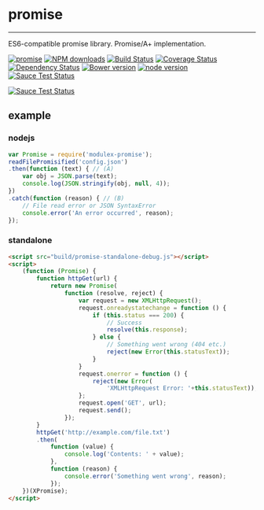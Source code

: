 # promise
---

ES6-compatible promise library. Promise/A+ implementation.

[![promise](https://nodei.co/npm/modulex-promise.png)](https://npmjs.org/package/modulex-promise)
[![NPM downloads](http://img.shields.io/npm/dm/modulex-promise.svg)](https://npmjs.org/package/modulex-promise)
[![Build Status](https://secure.travis-ci.org/modulex/promise.png?branch=master)](https://travis-ci.org/modulex/promise)
[![Coverage Status](https://img.shields.io/coveralls/modulex/promise.svg)](https://coveralls.io/r/modulex/promise?branch=master)
[![Dependency Status](https://gemnasium.com/modulex/promise.png)](https://gemnasium.com/modulex/promise)
[![Bower version](https://badge.fury.io/bo/modulex-promise.svg)](http://badge.fury.io/bo/modulex-promise)
[![node version](https://img.shields.io/badge/node.js-%3E=_0.10-green.svg?style=flat-square)](http://nodejs.org/download/)
[![Sauce Test Status](https://saucelabs.com/buildstatus/modulex-promise)](https://saucelabs.com/u/modulex-promise)

[![Sauce Test Status](https://saucelabs.com/browser-matrix/modulex-promise.svg)](https://saucelabs.com/u/modulex-promise)

## example

### nodejs
```javascript
var Promise = require('modulex-promise');
readFilePromisified('config.json')
.then(function (text) { // (A)
    var obj = JSON.parse(text);
    console.log(JSON.stringify(obj, null, 4));
})
.catch(function (reason) { // (B)
    // File read error or JSON SyntaxError
    console.error('An error occurred', reason);
});
```

### standalone
```html
<script src="build/promise-standalone-debug.js"></script>
<script>
    (function (Promise) {
        function httpGet(url) {
            return new Promise(
                function (resolve, reject) {
                    var request = new XMLHttpRequest();
                    request.onreadystatechange = function () {
                        if (this.status === 200) {
                            // Success
                            resolve(this.response);
                        } else {
                            // Something went wrong (404 etc.)
                            reject(new Error(this.statusText));
                        }
                    }
                    request.onerror = function () {
                        reject(new Error(
                            'XMLHttpRequest Error: '+this.statusText));
                    };
                    request.open('GET', url);
                    request.send();
                });
        }
        httpGet('http://example.com/file.txt')
        .then(
            function (value) {
                console.log('Contents: ' + value);
            },
            function (reason) {
                console.error('Something went wrong', reason);
            });
    })(XPromise);
</script>
```